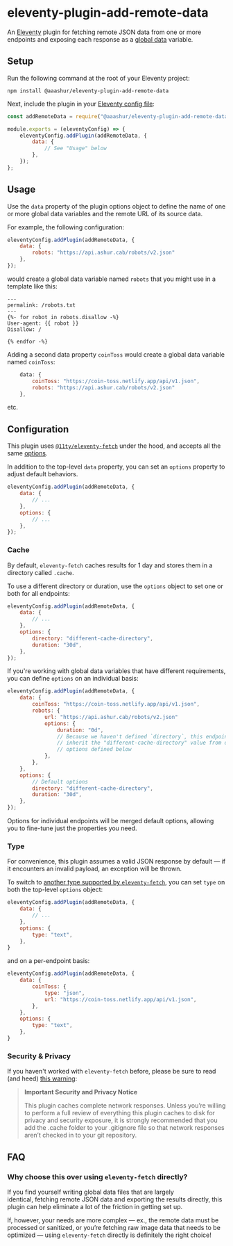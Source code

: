 # eleventy-plugin-add-remote-data

An [Eleventy](https://11ty.dev/) plugin for fetching remote JSON data from one or more endpoints and
exposing each response as a [global data](https://www.11ty.dev/docs/data-global-custom/) variable.

## Setup

Run the following command at the root of your Eleventy project:

```shell
npm install @aaashur/eleventy-plugin-add-remote-data
```

Next, include the plugin in your [Eleventy config file](https://www.11ty.dev/docs/config/#default-filenames):

```javascript
const addRemoteData = require("@aaashur/eleventy-plugin-add-remote-data");

module.exports = (eleventyConfig) => {
    eleventyConfig.addPlugin(addRemoteData, {
        data: {
            // See "Usage" below
        },
    });
};
```

## Usage

Use the `data` property of the plugin options object to define the name of one or more global data variables and the remote URL of its source data.

For example, the following configuration:

```javascript
eleventyConfig.addPlugin(addRemoteData, {
    data: {
        robots: "https://api.ashur.cab/robots/v2.json"
    },
});
```

would create a global data variable named `robots` that you might use in a template like this:

```njk
---
permalink: /robots.txt
---
{%- for robot in robots.disallow -%}
User-agent: {{ robot }}
Disallow: /

{% endfor -%}
```

Adding a second data property `coinToss` would create a global data variable named `coinToss`:

```javascript
    data: {
        coinToss: "https://coin-toss.netlify.app/api/v1.json",
        robots: "https://api.ashur.cab/robots/v2.json"
    },
```

etc.

## Configuration

This plugin uses [`@11ty/eleventy-fetch`](https://www.npmjs.com/package/@11ty/eleventy-fetch) under the hood, and accepts all the same [options](https://www.11ty.dev/docs/plugins/fetch/#options).

In addition to the top-level `data` property, you can set an `options` property to adjust default behaviors.

```javascript
eleventyConfig.addPlugin(addRemoteData, {
    data: {
        // ...
    },
    options: {
        // ...
    },
});
```

### Cache

By default, `eleventy-fetch` caches results for 1 day and stores them in a directory called `.cache`.

To use a different directory or duration, use the `options` object to set one or both for all endpoints:

```javascript
eleventyConfig.addPlugin(addRemoteData, {
    data: {
        // ...
    },
    options: {
        directory: "different-cache-directory",
        duration: "30d",
    },
});
```

If you're working with global data variables that have different requirements, you can define `options` on an individual basis:

```javascript
eleventyConfig.addPlugin(addRemoteData, {
    data: {
        coinToss: "https://coin-toss.netlify.app/api/v1.json",
        robots: {
            url: "https://api.ashur.cab/robots/v2.json"
            options: {
                duration: "0d",
                // Because we haven't defined `directory`, this endpoint will
                // inherit the "different-cache-directory" value from default
                // options defined below
            },
        },
    },
    options: {
    	// Default options
        directory: "different-cache-directory",
        duration: "30d",
    },
});
```

Options for individual endpoints will be merged default options, allowing you to fine-tune just the properties you need.

### Type

For convenience, this plugin assumes a valid JSON response by default — if it encounters an invalid payload, an exception will be thrown.

To switch to [another type supported by `eleventy-fetch`](https://www.11ty.dev/docs/plugins/fetch/#type), you can set `type` on both the top-level `options` object:

```javascript
eleventyConfig.addPlugin(addRemoteData, {
    data: {
        // ...
    },
    options: {
        type: "text",
    },
}
```

and on a per-endpoint basis:

```javascript
eleventyConfig.addPlugin(addRemoteData, {
    data: {
        coinToss: {
            type: "json",
            url: "https://coin-toss.netlify.app/api/v1.json",
        },
    },
    options: {
        type: "text",
    },
}
```

### Security & Privacy

If you haven't worked with `eleventy-fetch` before, please be sure to read (and heed) [this warning](https://www.11ty.dev/docs/plugins/fetch/#installation):

> **Important Security and Privacy Notice**
>
> This plugin caches complete network responses. Unless you’re willing to perform a full review of everything this plugin caches to disk for privacy and security exposure, it is strongly recommended that you add the .cache folder to your .gitignore file so that network responses aren’t checked in to your git repository.

## FAQ

### Why choose this over using `eleventy-fetch` directly?

If you find yourself writing global data files that are largely identical, fetching remote JSON data and exporting the results directly, this plugin can help eliminate a lot of the friction in getting set up.

If, however, your needs are more complex — ex., the remote data must be processed or sanitized, or you’re fetching raw image data that needs to be optimized — using `eleventy-fetch` directly is definitely the right choice!
